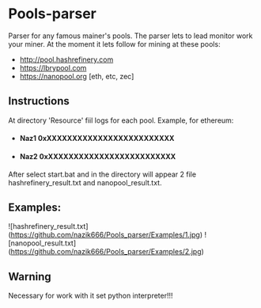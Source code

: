 # Pools-parser

Parser for any famous mainer's pools. The parser lets to lead monitor work your miner. At the moment it lets follow for mining at these pools:
* http://pool.hashrefinery.com
* https://lbrypool.com
* https://nanopool.org [eth, etc, zec]

## Instructions
  At directory 'Resource' fiil logs for each pool. Example, for ethereum:
* #### Naz1 0xXXXXXXXXXXXXXXXXXXXXXXXXX
* #### Naz2 0xXXXXXXXXXXXXXXXXXXXXXXXXX
  
After select start.bat and in the directory will appear 2 file hashrefinery_result.txt and nanopool_result.txt.

## Examples:
 ![hashrefinery_result.txt] (https://github.com/nazik666/Pools_parser/Examples/1.jpg)
 ![nanopool_result.txt] (https://github.com/nazik666/Pools_parser/Examples/2.jpg)

## Warning
Necessary for work with it set python interpreter!!!
